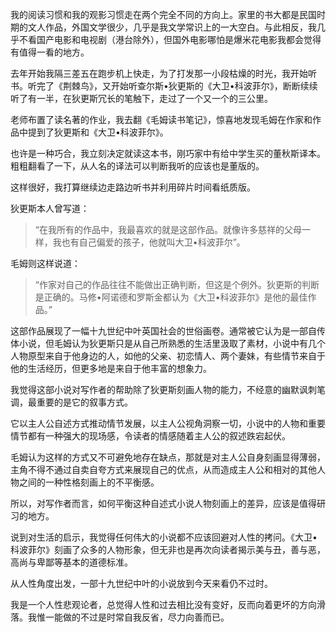 我的阅读习惯和我的观影习惯走在两个完全不同的方向上。家里的书大都是民国时期的文人作品，外国文学很少，几乎是我文学常识上的一大空白。与此相反，我几乎不看国产电影和电视剧（港台除外），但国外电影哪怕是爆米花电影我都会觉得有值得一看的地方。

 去年开始我隔三差五在跑步机上快走，为了打发那一小段枯燥的时光，我开始听书。听完了《荆棘鸟》，又开始听查尔斯•狄更斯的《大卫•科波菲尔》，断断续续听了有一半，在狄更斯冗长的笔触下，走过了一个又一个的三公里。

老师布置了读名著的作业，我去翻《毛姆读书笔记》，惊喜地发现毛姆在作家和作品中提到了狄更斯和《大卫•科波菲尔》。

也许是一种巧合，我立刻决定就读这本书，刚巧家中有给中学生买的董秋斯译本。粗粗翻看了一下，从人名的译法可以判断我听的应该也是董版的。

这样很好，我打算继续边走路边听书并利用碎片时间看纸质版。

狄更斯本人曾写道：

>“在我所有的作品中，我最喜欢的就是这部作品。就像许多慈祥的父母一样，我也有自己偏爱的孩子，他就叫大卫•科波菲尔”。

毛姆则这样说道：

>“作家对自己的作品往往不能做出正确判断，但这是个例外。狄更斯的判断是正确的。马修•阿诺德和罗斯金都认为《大卫•科波菲尔》是他的最佳作品。”

这部作品展现了一幅十九世纪中叶英国社会的世俗画卷。通常被它认为是一部自传体小说，但毛姆认为狄更斯只是从自己所熟悉的生活里汲取了素材，小说中有几个人物原型来自于他身边的人，如他的父亲、初恋情人、两个妻妹，有些情节来自于他的生活经历，但更多地是来自于他丰富的想象力。

我觉得这部小说对写作者的帮助除了狄更斯刻画人物的能力，不经意的幽默讽刺笔调，最重要的是它的叙事方式。

它以主人公自述方式推动情节发展，以主人公视角洞察一切，小说中的人物和重要情节都有一种强大的现场感，令读者的情感随着主人公的叙述跌宕起伏。

毛姆认为这样的方式又不可避免地存在缺点，那就是对主人公自身刻画显得薄弱，主角不得不通过自卖自夸方式来展现自己的优点，从而造成主人公和相对的其他人物之间的一种性格刻画上的不平衡感。

所以，对写作者而言，如何平衡这种自述式小说人物刻画上的差异，应该是值得研习的地方。

说到对生活的启示，我觉得任何伟大的小说都不应该回避对人性的拷问。《大卫•科波菲尔》刻画了众多的人物形象，但无非也是再次向读者揭示美与丑，善与恶，高尚与卑鄙等基本的道德标准。

从人性角度出发，一部十九世纪中叶的小说放到今天来看仍不过时。

我是一个人性悲观论者，总觉得人性和过去相比没有变好，反而向着更坏的方向滑落。我惟一能做的不过是时常自我反省，尽力向善而已。

